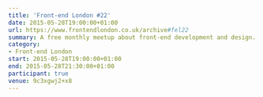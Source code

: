 ```yaml
---
title: 'Front-end London #22'
date: 2015-05-28T19:00:00+01:00
url: https://www.frontendlondon.co.uk/archive#fel22
summary: A free monthly meetup about front-end development and design.
category:
- Front-end London
start: 2015-05-28T19:00:00+01:00
end: 2015-05-28T21:30:00+01:00
participant: true
venue: 9c3xgwj2+x8
---
```

